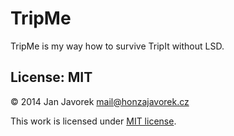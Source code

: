 # TripMe

TripMe is my way how to survive TripIt without LSD.

## License: MIT

© 2014 Jan Javorek <mail@honzajavorek.cz>

This work is licensed under [MIT license](https://en.wikipedia.org/wiki/MIT_license).
